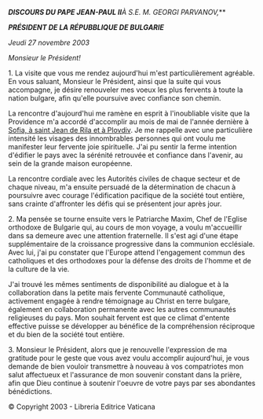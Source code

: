 ***DISCOURS DU PAPE JEAN-PAUL II**À S.E. M. GEORGI PARVANOV,***

***PRÉSIDENT DE LA RÉPUBBLIQUE DE BULGARIE***

*Jeudi 27 novembre 2003*

*Monsieur le Président!*

1. La visite que vous me rendez aujourd'hui m'est particulièrement agréable. En vous saluant, Monsieur le Président, ainsi que la suite qui vous accompagne, je désire renouveler mes voeux les plus fervents à toute la nation bulgare, afin qu'elle poursuive avec confiance son chemin.

La rencontre d'aujourd'hui me ramène en esprit à l'inoubliable visite que la Providence m'a accordé d'accomplir au mois de mai de l'année dernière à [Sofia, à saint Jean de Rila et à Plovdiv](/content/john-paul-ii/fr/travels/sub_index/trav_azerbaijan-bulgaria-2002.html). Je me rappelle avec une particulière intensité les visages des innombrables personnes qui ont voulu me manifester leur fervente joie spirituelle. J'ai pu sentir la ferme intention d'édifier le pays avec la sérénité retrouvée et confiance dans l'avenir, au sein de la grande maison européenne.

La rencontre cordiale avec les Autorités civiles de chaque secteur et de chaque niveau, m'a ensuite persuadé de la détermination de chacun à poursuivre avec courage l'édification pacifique de la société tout entière, sans crainte d'affronter les défis qui se présentent jour après jour.

2. Ma pensée se tourne ensuite vers le Patriarche Maxim, Chef de l'Eglise orthodoxe de Bulgarie qui, au cours de mon voyage, a voulu m'accueillir dans sa demeure avec une attention fraternelle. Il s'est agi d'une étape supplémentaire de la croissance progressive dans la communion ecclésiale. Avec lui, j'ai pu constater que l'Europe attend l'engagement commun des catholiques et des orthodoxes pour la défense des droits de l'homme et de la culture de la vie.

J'ai trouvé les mêmes sentiments de disponibilité au dialogue et à la collaboration dans la petite mais fervente Communauté catholique, activement engagée à rendre témoignage au Christ en terre bulgare, également en collaboration permanente avec les autres communautés religieuses du pays. Mon souhait fervent est que ce climat d'entente effective puisse se développer au bénéfice de la compréhension réciproque et du bien de la société tout entière.

3. Monsieur le Président, alors que je renouvelle l'expression de ma gratitude pour le geste que vous avez voulu accomplir aujourd'hui, je vous demande de bien vouloir transmettre à nouveau à vos compatriotes mon salut affectueux et l'assurance de mon souvenir constant dans la prière, afin que Dieu continue à soutenir l'oeuvre de votre pays par ses abondantes bénédictions.

© Copyright 2003 - Libreria Editrice Vaticana